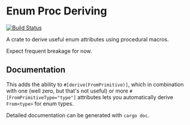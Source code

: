 # Enum Proc Deriving

[![Build Status](https://travis-ci.org/kwohlfahrt/enum-proc-derive.svg?branch=master)](https://travis-ci.org/kwohlfahrt/enum-proc-derive)

A crate to derive useful enum attributes using procedural macros.

Expect frequent breakage for now.

## Documentation

This adds the ability to `#[derive(FromPrimitive)]`, which in combination with
one (well zero, but that's not useful) or more `#[FromPrimitiveType="type"]`
attributes lets you automatically derive `From<type>` for enum types.

Detailed documentation can be generated with `cargo doc`.
